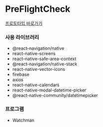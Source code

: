 # PreFlightCheck



[프로토타입 바로가기](https://www.figma.com/proto/FHKA7XKusg2gJTw7tNCYab/CodingHoliday_PreFlightCheck?type=design&node-id=36-307&scaling=scale-down&page-id=0%3A1&starting-point-node-id=36%3A307)

### 사용 라이브러리
- @react-navigation/native
- react-native-screens
- react-native-safe-area-context
- @react-navigation/native-stack
- react-native-vector-icons
- firebase
- axios
- react-native-calendars
- react-native-modal-datetime-picker 
- @react-native-community/datetimepicker

### 프로그램
- Watchman

